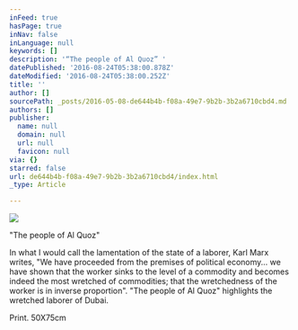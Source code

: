 ```yaml
---
inFeed: true
hasPage: true
inNav: false
inLanguage: null
keywords: []
description: '“The people of Al Quoz” '
datePublished: '2016-08-24T05:38:00.878Z'
dateModified: '2016-08-24T05:38:00.252Z'
title: ''
author: []
sourcePath: _posts/2016-05-08-de644b4b-f08a-49e7-9b2b-3b2a6710cbd4.md
authors: []
publisher:
  name: null
  domain: null
  url: null
  favicon: null
via: {}
starred: false
url: de644b4b-f08a-49e7-9b2b-3b2a6710cbd4/index.html
_type: Article

---
```

![](https://the-grid-user-content.s3-us-west-2.amazonaws.com/b80f9563-8ba4-4509-bf5e-e0efbdcdbb35.jpg)

"The people of Al Quoz" 

In what I would call the lamentation of the state of a laborer, Karl Marx writes, "We have proceeded from the premises of political economy... we have shown that the worker sinks to the level of a commodity and becomes indeed the most wretched of commodities; that the wretchedness of the worker is in inverse proportion". "The people of Al Quoz" highlights the wretched laborer of Dubai.

Print. 50X75cm